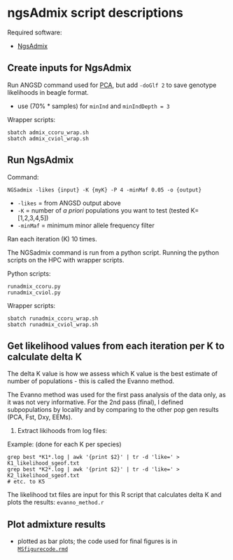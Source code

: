 # ngsAdmix script descriptions

Required software:
- [NgsAdmix](http://www.popgen.dk/software/index.php/NgsAdmix)

## Create inputs for NgsAdmix

Run ANGSD command used for [PCA](../A_PCA/readme.md), but add `-doGlf 2` to save genotype likelihoods in beagle format.
  - use (70% \* samples) for `minInd` and `minIndDepth = 3`

Wrapper scripts:
```
sbatch admix_ccoru_wrap.sh
sbatch admix_cviol_wrap.sh
```

## Run NgsAdmix

Command:
```
NGSadmix -likes {input} -K {myK} -P 4 -minMaf 0.05 -o {output}
```
- `-likes` = from ANGSD output above
- `-K` = number of *a priori* populations you want to test (tested K=[1,2,3,4,5])
- `-minMaf` = minimum minor allele frequency filter

Ran each iteration (K) 10 times.

The NGSadmix command is run from a python script. Running the python scripts on the HPC with wrapper scripts.

Python scripts:
```
runadmix_ccoru.py
runadmix_cviol.py
```

Wrapper scripts:
```
sbatch runadmix_ccoru_wrap.sh
sbatch runadmix_cviol_wrap.sh
```

## Get likelihood values from each iteration per K to calculate delta K
The delta K value is how we assess which K value is the best estimate of number of populations - this is called the Evanno method.

The Evanno method was used for the first pass analysis of the data only, as it was not very informative. For the 2nd pass (final), I defined subpopulations by locality and by comparing to the other pop gen results (PCA, Fst, Dxy, EEMs).

1. Extract likihoods from log files:

Example: (done for each K per species)
```
grep best *K1*.log | awk '{print $2}' | tr -d 'like=' > K1_likelihood_sgeof.txt
grep best *K2*.log | awk '{print $2}' | tr -d 'like=' > K2_likelihood_sgeof.txt
# etc. to K5
```

The likelihood txt files are input for this R script that calculates delta K and plots the results: `evanno_method.r`

## Plot admixture results
- plotted as bar plots; the code used for final figures is in [`MSfigurecode.rmd`](../MSfigurecode.rmd)
